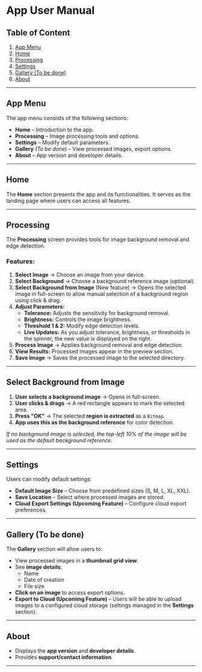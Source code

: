 # **App User Manual**

## **Table of Content**
1. [App Menu](#app-menu)  
2. [Home](#home)  
3. [Processing](#processing)  
4. [Settings](#settings)  
5. [Gallery (To be done)](#gallery)  
6. [About](#about)  

---

## **App Menu**  
The app menu consists of the following sections:  
- **Home** – Introduction to the app.  
- **Processing** – Image processing tools and options.  
- **Settings** – Modify default parameters.  
- **Gallery** *(To be done)* – View processed images, export options.  
- **About** – App version and developer details.  

---

## **Home**  
The **Home** section presents the app and its functionalities. It serves as the landing page where users can access all features.  

---

## **Processing**  
The **Processing** screen provides tools for image background removal and edge detection.  

### **Features:**
1. **Select Image** → Choose an image from your device.  
2. **Select Background** → Choose a background reference image (optional).  
3. **Select Background from Image** (New feature) → Opens the selected image in full-screen to allow manual selection of a background region using click & drag.  
4. **Adjust Parameters:**
   - **Tolerance:** Adjusts the sensitivity for background removal.  
   - **Brightness:** Controls the image brightness.  
   - **Threshold 1 & 2:** Modify edge detection levels.  
   - **Live Updates:** As you adjust tolerance, brightness, or thresholds in the spinner, the new value is displayed on the right.  
5. **Process Image** → Applies background removal and edge detection.  
6. **View Results:** Processed images appear in the preview section.  
7. **Save Image** → Saves the processed image to the selected directory.  

---

## **Select Background from Image**  
1. **User selects a background image** → Opens in full-screen.  
2. **User clicks & drags** → A red rectangle appears to mark the selected area.  
3. **Press "OK"** → The selected **region is extracted** as a `Bitmap`.  
4. **App uses this as the background reference** for color detection.  

*If no background image is selected, the top-left 10% of the image will be used as the default background reference.*  

---

## **Settings**  
Users can modify default settings:  
- **Default Image Size** – Choose from predefined sizes (S, M, L, XL, XXL).  
- **Save Location** – Select where processed images are stored.  
- **Cloud Export Settings (Upcoming Feature)** – Configure cloud export preferences.  

---

## **Gallery (To be done)**  
The **Gallery** section will allow users to:  
- View processed images in a **thumbnail grid view**.  
- See **image details**:  
  - Name  
  - Date of creation  
  - File size  
- **Click on an image** to access export options.  
- **Export to Cloud (Upcoming Feature)** – Users will be able to upload images to a configured cloud storage (settings managed in the **Settings** section).  

---

## **About**  
- Displays the **app version** and **developer details**.  
- Provides **support/contact information**.  

--- 